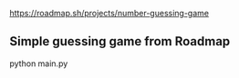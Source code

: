
https://roadmap.sh/projects/number-guessing-game
## Simple guessing game from Roadmap
python main.py
